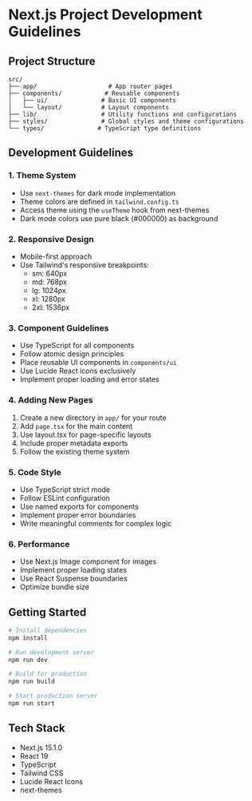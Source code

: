 # Next.js Project Development Guidelines

## Project Structure

```
src/
├── app/                    # App router pages
├── components/            # Reusable components
│   ├── ui/               # Basic UI components
│   └── layout/           # Layout components
├── lib/                  # Utility functions and configurations
├── styles/               # Global styles and theme configurations
└── types/               # TypeScript type definitions
```

## Development Guidelines

### 1. Theme System
- Use `next-themes` for dark mode implementation
- Theme colors are defined in `tailwind.config.ts`
- Access theme using the `useTheme` hook from next-themes
- Dark mode colors use pure black (#000000) as background

### 2. Responsive Design
- Mobile-first approach
- Use Tailwind's responsive breakpoints:
  - sm: 640px
  - md: 768px
  - lg: 1024px
  - xl: 1280px
  - 2xl: 1536px

### 3. Component Guidelines
- Use TypeScript for all components
- Follow atomic design principles
- Place reusable UI components in `components/ui`
- Use Lucide React icons exclusively
- Implement proper loading and error states

### 4. Adding New Pages
1. Create a new directory in `app/` for your route
2. Add `page.tsx` for the main content
3. Use layout.tsx for page-specific layouts
4. Include proper metadata exports
5. Follow the existing theme system

### 5. Code Style
- Use TypeScript strict mode
- Follow ESLint configuration
- Use named exports for components
- Implement proper error boundaries
- Write meaningful comments for complex logic

### 6. Performance
- Use Next.js Image component for images
- Implement proper loading states
- Use React Suspense boundaries
- Optimize bundle size

## Getting Started

```bash
# Install dependencies
npm install

# Run development server
npm run dev

# Build for production
npm run build

# Start production server
npm run start
```

## Tech Stack
- Next.js 15.1.0
- React 19
- TypeScript
- Tailwind CSS
- Lucide React Icons
- next-themes
